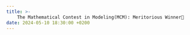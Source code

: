 ```yaml
---
title: >-
    The Mathematical Contest in Modeling(MCM): Meritorious Winner🥈
date: 2024-05-10 18:30:00 +0200
---
```

